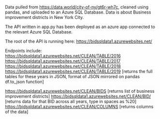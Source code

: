 Data pulled from https://data.world/city-of-ny/gt6r-wh7c, cleaned using pandas, and uploaded to an Azure SQL Database. Data is about Business improvement districts in New York City.

The API written in app.py has been deployed as an azure app connected to the relevant Azure SQL Database. 

The root of the API is running here: https://bidsqldata1.azurewebsites.net/

Endpoints include:
https://bidsqldata1.azurewebsites.net/CLEAN/TABLE/2016
https://bidsqldata1.azurewebsites.net/CLEAN/TABLE/2017
https://bidsqldata1.azurewebsites.net/CLEAN/TABLE/2018
https://bidsqldata1.azurewebsites.net/CLEAN/TABLE/2019 [returns the full tables for these years in JSON, format of JSON mirrored on pandas df.to_json function]


https://bidsqldata1.azurewebsites.net/CLEAN/BIDS [returns list of business improvement districts]
https://bidsqldata1.azurewebsites.net/CLEAN/BID/<Name of BID> [returns data for that BID across all years, type in spaces as %20]
https://bidsqldata1.azurewebsites.net/CLEAN/COLUMNS [returns columns of the data]
